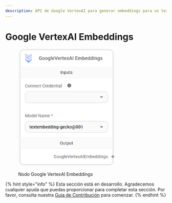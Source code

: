 ```yaml
---
description: API de Google VertexAI para generar embeddings para un texto dado.
---
```


# Google VertexAI Embeddings

<figure><img src="../../../../.gitbook/assets/image (8) (1) (1) (1) (1) (1).png" alt="" width="301"><figcaption><p>Nodo Google VertexAI Embeddings</p></figcaption></figure>

{% hint style="info" %}
Esta sección está en desarrollo. Agradecemos cualquier ayuda que puedas proporcionar para completar esta sección. Por favor, consulta nuestra [Guía de Contribución](../../../../contributing/) para comenzar.
{% endhint %}
